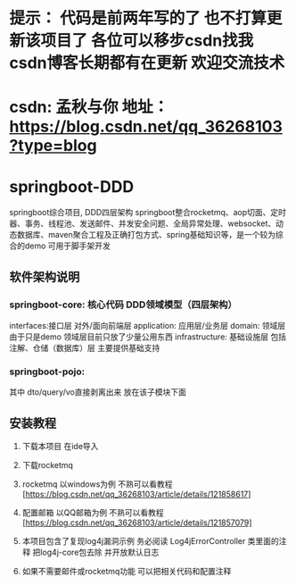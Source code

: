 
# 提示： 代码是前两年写的了 也不打算更新该项目了  各位可以移步csdn找我 csdn博客长期都有在更新 欢迎交流技术
# csdn: 孟秋与你 地址： https://blog.csdn.net/qq_36268103?type=blog


# springboot-DDD
springboot综合项目, DDD四层架构 springboot整合rocketmq、aop切面、定时器、事务、线程池、发送邮件、并发安全问题、全局异常处理、websocket、动态数据库、maven聚合工程及正确打包方式、spring基础知识等，是一个较为综合的demo 可用于脚手架开发 


## 软件架构说明

### springboot-core: 核心代码 DDD领域模型（四层架构）

interfaces:接口层 对外/面向前端层 
application: 应用层/业务层 
domain: 领域层 由于只是demo 领域层目前只放了少量公用东西 
infrastructure: 基础设施层 包括注解、仓储（数据库）层 主要提供基础支持

### springboot-pojo: 
其中 dto/query/vo直接剥离出来 放在该子模块下面

## 安装教程
1. 下载本项目 在ide导入
2. 下载rocketmq
3. rocketmq 以windows为例 不熟可以看教程 [https://blog.csdn.net/qq_36268103/article/details/121858617] 
4. 配置邮箱 以QQ邮箱为例 不熟可以看教程[https://blog.csdn.net/qq_36268103/article/details/121857079] 

5. 本项目包含了复现log4j漏洞示例 务必阅读 Log4jErrorController 类里面的注释 把log4j-core包去除 并开放默认日志

6. 如果不需要邮件或rocketmq功能 可以把相关代码和配置注释
